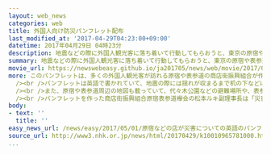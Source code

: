 ```yaml
---
layout: web_news
categories: web
title: 外国人向け防災パンフレット配布
last_modified_at: '2017-04-29T04:23:00+09:00'
datetime: 2017年04月29日 04時23分
description: 地震などの際に外国人観光客に落ち着いて行動してもらおうと、東京の原宿や表参道の商店街でつくる組合が、いざというときの身の守り方や避難場所の位置などを示した英語のパンフレットを作り、２８日から配布を始めました。
summary: 地震などの際に外国人観光客に落ち着いて行動してもらおうと、東京の原宿や表参道の商店街でつくる組合が、いざというときの身の守り方や避難場所の位置などを示した英語のパンフレットを作り、２８日から配布を始めました。
movie_url: https://newswebeasy.github.io/ja201705/news/web/movie/2017/05/01/k10010965781000.mp4
more: このパンフレットは、多くの外国人観光客が訪れる原宿や表参道の商店街振興組合が作ったもので、２８日から商業施設や観光案内所などに置くなどして配布を始めました。<br
  /><br />パンフレットは英語で書かれていて、地震の際には揺れが収まるまで机の下などに隠れて身を守ることや、多くの人で混雑する場合は危険なため、安全な建物の中にとどまりむやみに動かないことなど、いざというときの身の守り方や取るべき行動をマンガで説明しています。<br
  /><br />また、原宿や表参道周辺の地図も載っていて、代々木公園などの避難場所や、表参道ヒルズや青山学院大学といった帰宅困難者の受け入れ施設など、災害時に外国人観光客が身を寄せられる施設を地図で紹介しています。<br
  /><br />パンフレットを作った商店街振興組合原宿表参道欅会の松本ルキ副理事長は「災害時にどう行動していいかわからない外国人も多いと思う。３年後の東京オリンピックも見据えて、こうした取り組みがほかの地域にも広がってほしい」と話しています。
body:
- text: ''
  title: ''
easy_news_url: /news/easy/2017/05/01/原宿などの店が災害についての英語のパンフレットを作る/
source_url: http://www3.nhk.or.jp/news/html/20170429/k10010965781000.html
...
```

